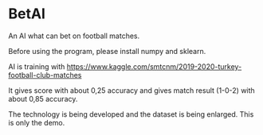 # BetAI
An AI what can bet on football matches.

Before using the program, please install numpy and sklearn.

AI is training with https://www.kaggle.com/smtcnm/2019-2020-turkey-football-club-matches

It gives score with about 0,25 accuracy and gives match result (1-0-2) with about 0,85 accuracy.

The technology is being developed and the dataset is being enlarged. This is only the demo.
